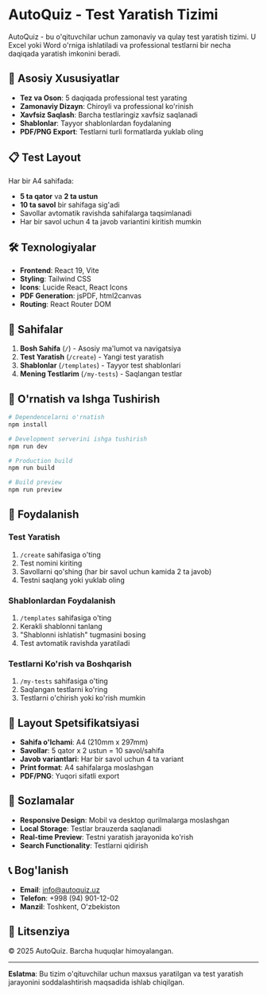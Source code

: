 # AutoQuiz - Test Yaratish Tizimi

AutoQuiz - bu o'qituvchilar uchun zamonaviy va qulay test yaratish tizimi. U Excel yoki Word o'rniga ishlatiladi va professional testlarni bir necha daqiqada yaratish imkonini beradi.

## 🚀 Asosiy Xususiyatlar

- **Tez va Oson**: 5 daqiqada professional test yarating
- **Zamonaviy Dizayn**: Chiroyli va professional ko'rinish
- **Xavfsiz Saqlash**: Barcha testlaringiz xavfsiz saqlanadi
- **Shablonlar**: Tayyor shablonlardan foydalaning
- **PDF/PNG Export**: Testlarni turli formatlarda yuklab oling

## 📋 Test Layout

Har bir A4 sahifada:

- **5 ta qator** va **2 ta ustun**
- **10 ta savol** bir sahifaga sig'adi
- Savollar avtomatik ravishda sahifalarga taqsimlanadi
- Har bir savol uchun 4 ta javob variantini kiritish mumkin

## 🛠️ Texnologiyalar

- **Frontend**: React 19, Vite
- **Styling**: Tailwind CSS
- **Icons**: Lucide React, React Icons
- **PDF Generation**: jsPDF, html2canvas
- **Routing**: React Router DOM

## 📱 Sahifalar

1. **Bosh Sahifa** (`/`) - Asosiy ma'lumot va navigatsiya
2. **Test Yaratish** (`/create`) - Yangi test yaratish
3. **Shablonlar** (`/templates`) - Tayyor test shablonlari
4. **Mening Testlarim** (`/my-tests`) - Saqlangan testlar

## 🚀 O'rnatish va Ishga Tushirish

```bash
# Dependencelarni o'rnatish
npm install

# Development serverini ishga tushirish
npm run dev

# Production build
npm run build

# Build preview
npm run preview
```

## 📖 Foydalanish

### Test Yaratish

1. `/create` sahifasiga o'ting
2. Test nomini kiriting
3. Savollarni qo'shing (har bir savol uchun kamida 2 ta javob)
4. Testni saqlang yoki yuklab oling

### Shablonlardan Foydalanish

1. `/templates` sahifasiga o'ting
2. Kerakli shablonni tanlang
3. "Shablonni ishlatish" tugmasini bosing
4. Test avtomatik ravishda yaratiladi

### Testlarni Ko'rish va Boshqarish

1. `/my-tests` sahifasiga o'ting
2. Saqlangan testlarni ko'ring
3. Testlarni o'chirish yoki ko'rish mumkin

## 🎯 Layout Spetsifikatsiyasi

- **Sahifa o'lchami**: A4 (210mm x 297mm)
- **Savollar**: 5 qator x 2 ustun = 10 savol/sahifa
- **Javob variantlari**: Har bir savol uchun 4 ta variant
- **Print format**: A4 sahifalarga moslashgan
- **PDF/PNG**: Yuqori sifatli export

## 🔧 Sozlamalar

- **Responsive Design**: Mobil va desktop qurilmalarga moslashgan
- **Local Storage**: Testlar brauzerda saqlanadi
- **Real-time Preview**: Testni yaratish jarayonida ko'rish
- **Search Functionality**: Testlarni qidirish

## 📞 Bog'lanish

- **Email**: info@autoquiz.uz
- **Telefon**: +998 (94) 901-12-02
- **Manzil**: Toshkent, O'zbekiston

## 📄 Litsenziya

© 2025 AutoQuiz. Barcha huquqlar himoyalangan.

---

**Eslatma**: Bu tizim o'qituvchilar uchun maxsus yaratilgan va test yaratish jarayonini soddalashtirish maqsadida ishlab chiqilgan.
